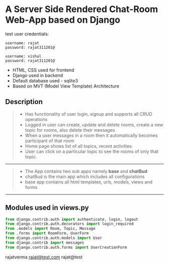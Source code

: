 # A Server Side Rendered Chat-Room Web-App based on Django

test user credentials:

```code
username: rajat
password: rajat311201@
```

```code
username: vishal
password: rajat311201@
```

-   HTML, CSS used for frontend
-   Django used in backend
-   Default database used - sqlite3
-   Based on MVT (Model View Template) Architecture

## Description

> -   Has functionality of user login, signup and supports all CRUD operations
> -   Logged in user can create, update and delete rooms, create a new topic for rooms, also delete their messages
> -   When a user messages in a room then it automatically becomes participant of that room
> -   Home page shows list of all topics, recent activities
> -   User can click on a particular topic to see the rooms of only that topic.

<hr>

> -   The App contains two sub apps namely <strong>base</strong> and <strong>chatBud</strong>
> -   chatBud is the main app which includes all configurations
> -   base app contains all html templates, urls, models, views and forms

<hr>

## Modules used in views.py

```python
from django.contrib.auth import authenticate, login, logout
from django.contrib.auth.decorators import login_required
from .models import Room, Topic, Message
from .forms import RoomForm, UserForm
from django.contrib.auth.models import User
from django.contrib import messages
from django.contrib.auth.forms import UserCreationForm
```

rajatverma
rajat@test.com
rajat@test
